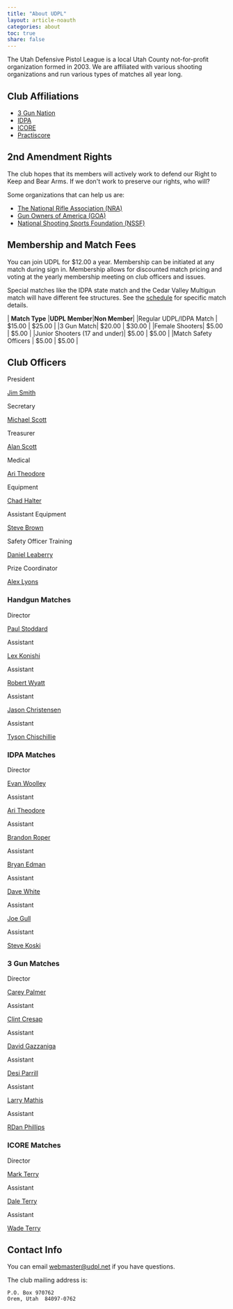 ```yaml
---
title: "About UDPL"
layout: article-noauth
categories: about
toc: true
share: false
---
```


The Utah Defensive Pistol League is a local Utah County not-for-profit organization formed in 2003. We are affiliated with various shooting organizations and run various types of matches all year long. 


## Club Affiliations

* [3 Gun Nation](http://www.3gunnation.com)
* [IDPA](http://www.idpa.com)
* [ICORE](http://www.icore.org)
* [Practiscore](https://practiscore.com)

## 2nd Amendment Rights

The club hopes that its members will actively work to defend our Right to Keep and Bear Arms. If we don't work to preserve our rights, who will?

Some organizations that can help us are:

* [The National Rifle Association (NRA)](http://home.nra.org/)
* [Gun Owners of America (GOA)](http://gunowners.org/)
* [National Shooting Sports Foundation (NSSF)](http://www.nssf.org/)

## Membership and Match Fees

You can join UDPL for $12.00 a year. Membership can be initiated at any match during sign in. Membership allows for discounted match pricing and voting at the yearly membership meeting on club officers and issues.

Special matches like the IDPA state match and the Cedar Valley Multigun match will have different fee structures. See the [schedule](/schedule) for specific match details.

| **Match Type**  |**UDPL Member**|**Non Member**|
|Regular UDPL/IDPA Match | $15.00 | $25.00 |
|3 Gun Match| $20.00 | $30.00 |
|Female Shooters| $5.00 | $5.00 |
|Junior Shooters (17 and under)| $5.00 | $5.00 |
|Match Safety Officers | $5.00 | $5.00 |


## Club Officers

<div class="group-officers">

<div class="officer"><p class="officer-title">President</p><p class="officer-name"><a href="mailto:jsmith@ipaperbox.com">Jim Smith</a></p></div>

<div class="officer"><p class="officer-title">Secretary</p><p class="officer-name"><a href="mailto:m_g_scott@hotmail.com">Michael Scott</a></p></div>

<div class="officer"><p class="officer-title">Treasurer</p><p class="officer-name"><a href="mailto:roughshod00@hotmail.com">Alan Scott</a></p></div>

<div class="officer"><p class="officer-title">Medical</p><p class="officer-name"><a href="mailto:atwolf@hotmail.com">Ari Theodore</a></p></div>

<div class="officer"><p class="officer-title">Equipment</p><p class="officer-name"><a href="mailto:halter.chad@comcast.net">Chad Halter</a></p></div>

<div class="officer"><p class="officer-title">Assistant Equipment</p><p class="officer-name"><a href="mailto:steven.brown2@hp.com">Steve Brown</a></p></div>

<div class="officer"><p class="officer-title">Safety Officer Training</p><p class="officer-name"><a href="mailto:leaberry@gmail.com">Daniel Leaberry</a></p></div>

<div class="officer"><p class="officer-title">Prize Coordinator</p><p class="officer-name"><a href="mailto:bigno73@aol.com">Alex Lyons</a></p></div>

</div>

### Handgun Matches

<div class="group-officers">

<div class="officer"><p class="officer-title">Director</p><p class="officer-name"><a href="mailto:docstodd@hotmail.com">Paul Stoddard</a></p></div>

<div class="officer"><p class="officer-title">Assistant</p><p class="officer-name"><a href="mailto:lexkonishi@gmail.com">Lex Konishi</a></p></div>

<div class="officer"><p class="officer-title">Assistant</p><p class="officer-name"><a href="mailto:robert@rawyatt.com">Robert Wyatt</a></p></div>

<div class="officer"><p class="officer-title">Assistant</p><p class="officer-name"><a href="mailto:jason@concealmentsolutions.com">Jason Christensen</a></p></div>

<div class="officer"><p class="officer-title">Assistant</p><p class="officer-name"><a href="mailto:tchischillie@gmail.com">Tyson Chischillie</a></p></div>

</div>


### IDPA Matches

<div class="group-officers">

<div class="officer"><p class="officer-title">Director</p><p class="officer-name"><a href="mailto:evan@woolleyfamily.com">Evan Woolley</a></p></div>

<div class="officer"><p class="officer-title">Assistant</p><p class="officer-name"><a href="mailto:atwolf@hotmail.com">Ari Theodore</a></p></div>

<div class="officer"><p class="officer-title">Assistant</p><p class="officer-name"><a href="mailto:brandontroper@gmail.com">Brandon Roper</a></p></div>

<div class="officer"><p class="officer-title">Assistant</p><p class="officer-name"><a href="mailto:bryanedman@yahoo.com">Bryan Edman</a></p></div>

<div class="officer"><p class="officer-title">Assistant</p><p class="officer-name"><a href="mailto:dwhite@jorg.net">Dave White</a></p></div>

<div class="officer"><p class="officer-title">Assistant</p><p class="officer-name"><a href="mailto:gull.joe@gmail.com">Joe Gull</a></p></div>

<div class="officer"><p class="officer-title">Assistant</p><p class="officer-name"><a href="mailto:koski88@hotmail.com">Steve Koski</a></p></div>

</div>

### 3 Gun Matches

<div class="group-officers">

<div class="officer"><p class="officer-title">Director</p><p class="officer-name"><a href="mailto:carey@allabouttrucks.net">Carey Palmer</a></p></div>

<div class="officer"><p class="officer-title">Assistant</p><p class="officer-name"><a href="mailto:cresaps@earthlink.net">Clint Cresap</a></p></div>

<div class="officer"><p class="officer-title">Assistant</p><p class="officer-name"><a href="mailto:david.gazzaniga@gmail.com">David Gazzaniga</a></p></div>

<div class="officer"><p class="officer-title">Assistant</p><p class="officer-name"><a href="mailto:dparrill@hotmail.com">Desi Parrill</a></p></div>

<div class="officer"><p class="officer-title">Assistant</p><p class="officer-name"><a href="mailto:mozzzy@digis.net">Larry Mathis</a></p></div>

<div class="officer"><p class="officer-title">Assistant</p><p class="officer-name"><a href="mailto:rphillips@klune.com">RDan Phillips</a></p></div>

</div>



### ICORE Matches

<div class="group-officers">

<div class="officer"><p class="officer-title">Director</p><p class="officer-name"><a href="mailto:kristat@cut.net">Mark Terry</a></p></div>

<div class="officer"><p class="officer-title">Assistant</p><p class="officer-name"><a href="mailto:dalejoeterry@yahoo.com">Dale Terry</a></p></div>

<div class="officer"><p class="officer-title">Assistant</p><p class="officer-name"><a href="mailto:Jwterry44@yahoo.com">Wade Terry</a></p></div>

</div>


## Contact Info

You can email <webmaster@udpl.net> if you have questions.

The club mailing address is: 

    P.O. Box 970762
    Orem, Utah  84097-0762
